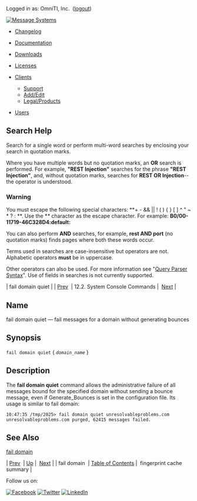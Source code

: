 Logged in as: OmniTI, Inc.  ([logout](https://support.messagesystems.com/logout.php))

[![Message Systems](https://support.messagesystems.com/images/ms-white205.png)](https://support.messagesystems.com/start.php) 

*   [Changelog](https://support.messagesystems.com/start.php?show=changelog)
*   [Documentation](https://support.messagesystems.com/docs/)
*   [Downloads](https://support.messagesystems.com/start.php)

*   [Licenses](https://support.messagesystems.com/license_summary.php)
*   <a href="">Clients</a>
    *   [Support](https://support.messagesystems.com/cs.php)
    *   [Add/Edit](https://support.messagesystems.com/edit_client.php)
    *   [Legal/Products](https://support.messagesystems.com/edit_products.php)
*   [Users](https://support.messagesystems.com/edit_customer.php)

## Search Help

Search for a single word or perform multi-word searches by enclosing your search in quotation marks.

Where you have multiple words but no quotation marks, an **OR** search is performed. For example, **"REST Injection"** searches for the phrase **"REST Injection"**, and, without quotation marks, searches for **REST OR Injection**--the operator is understood.

### Warning

You must escape the following special characters: **+ - && || ! ( ) { } [ ] ^ " ~ * ? : \**. Use the **\** character as the escape character. For example: **B0/00-11719-46C328D4\:default\:**

You can also perform **AND** searches, for example, **rest AND port** (no quotation marks) finds pages where both these words occur.

Terms used in searches are case-insensitive but operators are not. Alphabetic operators **must** be in uppercase.

Other operators can also be used. For more information see "[Query Parser Syntax](https://lucene.apache.org/core/old_versioned_docs/versions/3_0_0/queryparsersyntax.html)". Use of fields in searches is not currently supported.

| fail domain quiet |
| [Prev](console_commands.fail_domain.php)  | 12.2. System Console Commands |  [Next](console_commands.fingerprint_cache_summary.php) |

<a name="console_commands.fail_domain_quiet"></a>
## Name

fail domain quiet — fail messages for a domain without generating bounces

## Synopsis

`fail domain quiet` { *`domain_name`* }

<a name="idp9735856"></a>
## Description

The **fail domain quiet**              command allows the administrative failure of all messages bound for the specified domain without sending a bounce message, even if Generate_Bounces is set in the configuration file. Its usage is similar to fail domain:

```
10:47:35 /tmp/2025> fail domain quiet unresolvableproblems.com
unresolvableproblems.com purged, 62415 messages failed.
```
<a name="idp9738816"></a>
## See Also

[fail domain](console_commands.fail_domain.php "fail domain")

| [Prev](console_commands.fail_domain.php)  | [Up](console.commands.non-module.php) |  [Next](console_commands.fingerprint_cache_summary.php) |
| fail domain  | [Table of Contents](index.php) |  fingerprint cache summary |

Follow us on:

[![Facebook](https://support.messagesystems.com/images/icon-facebook.png)](http://www.facebook.com/messagesystems) [![Twitter](https://support.messagesystems.com/images/icon-twitter.png)](http://twitter.com/#!/MessageSystems) [![LinkedIn](https://support.messagesystems.com/images/icon-linkedin.png)](http://www.linkedin.com/company/message-systems)